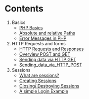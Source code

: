 # Contents
1. Basics
   - [PHP Basics](php_basics.md)
   - [Absolute and relative Paths](absolute_relative_paths.md)
   - [Error Messages in PHP](php_error_messages.md)
2. HTTP Requests and forms
   - [HTTP Requests and Responses](http_requests_responses.md)
   - [Overview POST and GET](post_get_overview.md)
   - [Sending data via HTTP GET](sending_data_via_http_get.md)
   - [Sending_data_via_HTTP_POST](sending_data_via_http_post.md)
3. Sessions
   - [What are sessions?](what_are_sessions.md)
   - [Creating Sessions](creating_sessions.md)
   - [Closing/ Destroying Sessions](deleting_destroying_sessions.md)
   - [A simple Login Example](simple_login_logout_example.md)
